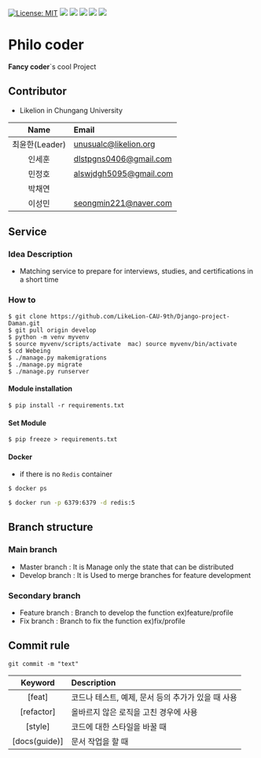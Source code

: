 [![License: MIT](https://img.shields.io/badge/License-MIT-yellow.svg)](https://opensource.org/licenses/MIT)
![](https://img.shields.io/badge/django-3.2.2-green)
![](https://img.shields.io/badge/HTML-pink)
![](https://img.shields.io/badge/CSS-blue)
![](https://img.shields.io/badge/JS-yellow)
![](https://img.shields.io/badge/Pillow-8.2.0-red)

# Philo coder
**Fancy coder**`s cool Project

## Contributor
- Likelion in Chungang University
 
|    Name    | Email                                        |
| :-----------: | :------------------------------------------------- |
|    최윤한(Leader)     |unusualc@likelion.org | 
|    인세훈     | dlstpgns0406@gmail.com |
|    민정호     |alswjdgh5095@gmail.com |
|    박채연     | 
|    이성민     | seongmin221@naver.com |
 
## Service
   
### Idea Description
- Matching service to prepare for interviews, studies, and certifications in a short time

### How to
```console
$ git clone https://github.com/LikeLion-CAU-9th/Django-project-Daman.git
$ git pull origin develop
$ python -m venv myvenv
$ source myvenv/scripts/activate  mac) source myvenv/bin/activate
$ cd Webeing
$ ./manage.py makemigrations
$ ./manage.py migrate
$ ./manage.py runserver
```
#### Module installation
```console
$ pip install -r requirements.txt
```
#### Set Module
```console
$ pip freeze > requirements.txt 
```
#### Docker
- if there is no `Redis` container
```bash
$ docker ps
```
```bash
$ docker run -p 6379:6379 -d redis:5
```

## Branch structure

### Main branch
* Master branch : It is Manage only the state that can be distributed
* Develop branch : It is Used to merge branches for feature development

### Secondary branch

* Feature branch : Branch to develop the function ex)feature/profile
* Fix branch : Branch to fix the function ex)fix/profile



## Commit rule
```console
git commit -m "text"
```

|    Keyword    | Description                                        |
| :-----------: | :------------------------------------------------- |
|    [feat]     | 코드나 테스트, 예제, 문서 등의 추가가 있을 때 사용 |
|  [refactor]   | 올바르지 않은 로직을 고친 경우에 사용              |
|    [style]    | 코드에 대한 스타일을 바꿀 때                       |
| [docs(guide)] | 문서 작업을 할 때                                  |